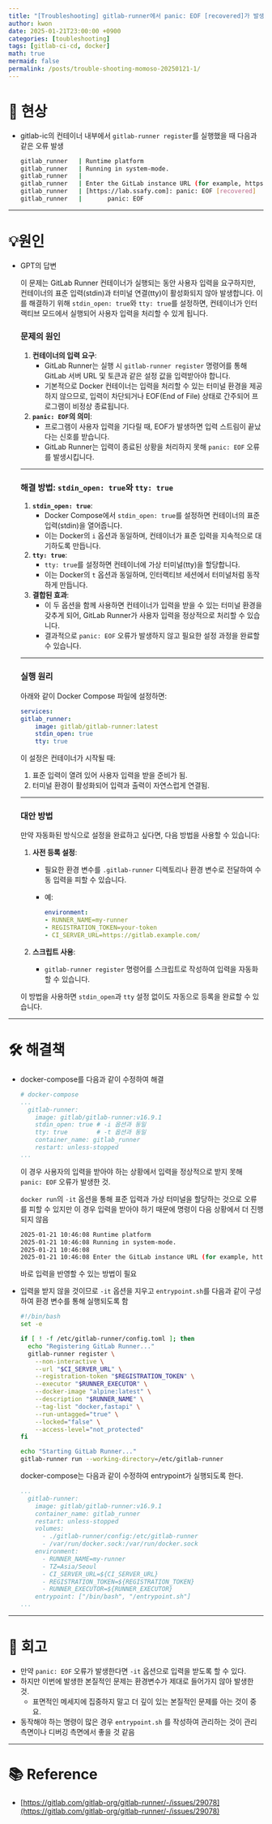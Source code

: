 ```yaml
---
title: "[Troubleshooting] gitlab-runner에서 panic: EOF [recovered]가 발생하는 문제"
author: kwon
date: 2025-01-21T23:00:00 +0900
categories: [toubleshooting]
tags: [gitlab-ci-cd, docker]
math: true
mermaid: false
permalink: /posts/trouble-shooting-momoso-20250121-1/
---
```


# 🚫 현상

- gitlab-ic의 컨테이너 내부에서 `gitlab-runner register`를 실행했을 때 다음과 같은 오류 발생

    ```bash
    gitlab_runner   | Runtime platform                                    arch=amd64 os=linux pid=7 revision=782c6ecb version=16.9.1
    gitlab_runner   | Running in system-mode.                            
    gitlab_runner   |                                                                                                                                   
    gitlab_runner   | Enter the GitLab instance URL (for example, https://gitlab.com/):                                                                 
    gitlab_runner   | [https://lab.ssafy.com]: panic: EOF [recovered]                                                                                   
    gitlab_runner   |       panic: EOF   
    ```
---

# 💡원인

- GPT의 답변

    이 문제는 GitLab Runner 컨테이너가 실행되는 동안 사용자 입력을 요구하지만, 컨테이너의 표준 입력(stdin)과 터미널 연결(tty)이 활성화되지 않아 발생합니다. 이를 해결하기 위해 `stdin_open: true`와 `tty: true`를 설정하면, 컨테이너가 인터랙티브 모드에서 실행되어 사용자 입력을 처리할 수 있게 됩니다.

    ### 문제의 원인

    1. **컨테이너의 입력 요구**:
        - GitLab Runner는 실행 시 `gitlab-runner register` 명령어를 통해 GitLab 서버 URL 및 토큰과 같은 설정 값을 입력받아야 합니다.
        - 기본적으로 Docker 컨테이너는 입력을 처리할 수 있는 터미널 환경을 제공하지 않으므로, 입력이 차단되거나 EOF(End of File) 상태로 간주되어 프로그램이 비정상 종료됩니다.
    2. **`panic: EOF`의 의미**:
        - 프로그램이 사용자 입력을 기다릴 때, EOF가 발생하면 입력 스트림이 끝났다는 신호를 받습니다.
        - GitLab Runner는 입력이 종료된 상황을 처리하지 못해 `panic: EOF` 오류를 발생시킵니다.

    ---

    ### 해결 방법: `stdin_open: true`와 `tty: true`

    1. **`stdin_open: true`**:
        - Docker Compose에서 `stdin_open: true`를 설정하면 컨테이너의 표준 입력(stdin)을 열어줍니다.
        - 이는 Docker의 `i` 옵션과 동일하며, 컨테이너가 표준 입력을 지속적으로 대기하도록 만듭니다.
    2. **`tty: true`**:
        - `tty: true`를 설정하면 컨테이너에 가상 터미널(tty)을 할당합니다.
        - 이는 Docker의 `t` 옵션과 동일하며, 인터랙티브 세션에서 터미널처럼 동작하게 만듭니다.
    3. **결합된 효과**:
        - 이 두 옵션을 함께 사용하면 컨테이너가 입력을 받을 수 있는 터미널 환경을 갖추게 되어, GitLab Runner가 사용자 입력을 정상적으로 처리할 수 있습니다.
        - 결과적으로 `panic: EOF` 오류가 발생하지 않고 필요한 설정 과정을 완료할 수 있습니다.

    ---

    ### 실행 원리

    아래와 같이 Docker Compose 파일에 설정하면:

    ```yaml
    services:
    gitlab_runner:
        image: gitlab/gitlab-runner:latest
        stdin_open: true
        tty: true

    ```

    이 설정은 컨테이너가 시작될 때:

    1. 표준 입력이 열려 있어 사용자 입력을 받을 준비가 됨.
    2. 터미널 환경이 활성화되어 입력과 출력이 자연스럽게 연결됨.

    ---

    ### 대안 방법

    만약 자동화된 방식으로 설정을 완료하고 싶다면, 다음 방법을 사용할 수 있습니다:

    1. **사전 등록 설정**:
        - 필요한 환경 변수를 `.gitlab-runner` 디렉토리나 환경 변수로 전달하여 수동 입력을 피할 수 있습니다.
        - 예:
            
            ```yaml
            environment:
            - RUNNER_NAME=my-runner
            - REGISTRATION_TOKEN=your-token
            - CI_SERVER_URL=https://gitlab.example.com/
            
            ```
            
    2. **스크립트 사용**:
        - `gitlab-runner register` 명령어를 스크립트로 작성하여 입력을 자동화할 수 있습니다.

    이 방법을 사용하면 `stdin_open`과 `tty` 설정 없이도 자동으로 등록을 완료할 수 있습니다.
---
# 🛠 해결책

- docker-compose를 다음과 같이 수정하여 해결
    
    ```yaml
    # docker-compose
    ...
      gitlab-runner:
        image: gitlab/gitlab-runner:v16.9.1
        stdin_open: true # -i 옵션과 동일
        tty: true        # -t 옵션과 동일
        container_name: gitlab_runner
        restart: unless-stopped
    ...
    ```
    
    이 경우 사용자의 입력을 받아야 하는 상황에서 입력을 정상적으로 받지 못해 `panic: EOF` 오류가 발생한 것.
    
    `docker run`의 `-it` 옵션을 통해 표준 입력과 가상 터미널을 할당하는 것으로 오류를 피할 수 있지만 이 경우 입력을 받아야 하기 때문에 명령이 다음 상황에서 더 진행되지 않음
    
    ```bash
    2025-01-21 10:46:08 Runtime platform                                    arch=amd64 os=linux pid=7 revision=782c6ecb version=16.9.1
    2025-01-21 10:46:08 Running in system-mode.                            
    2025-01-21 10:46:08                                                    
    2025-01-21 10:46:08 Enter the GitLab instance URL (for example, https://gitlab.com/):
    ```
    
    바로 입력을 반영할 수 있는 방법이 필요
    
- 입력을 받지 않을 것이므로 `-it` 옵션을 지우고 `entrypoint.sh`를 다음과 같이 구성하여 환경 변수를 통해 실행되도록 함
    
    ```bash
    #!/bin/bash
    set -e
    
    if [ ! -f /etc/gitlab-runner/config.toml ]; then
      echo "Registering GitLab Runner..."
      gitlab-runner register \
        --non-interactive \
        --url "$CI_SERVER_URL" \
        --registration-token "$REGISTRATION_TOKEN" \
        --executor "$RUNNER_EXECUTOR" \
        --docker-image "alpine:latest" \
        --description "$RUNNER_NAME" \
        --tag-list "docker,fastapi" \
        --run-untagged="true" \
        --locked="false" \
        --access-level="not_protected"
    fi
    
    echo "Starting GitLab Runner..."
    gitlab-runner run --working-directory=/etc/gitlab-runner
    
    ```
    
    docker-compose는 다음과 같이 수정하여 entrypoint가 실행되도록 한다.
    
    ```yaml
    ...
      gitlab-runner:
        image: gitlab/gitlab-runner:v16.9.1
        container_name: gitlab_runner
        restart: unless-stopped
        volumes:
          - ./gitlab-runner/config:/etc/gitlab-runner
          - /var/run/docker.sock:/var/run/docker.sock
        environment:
          - RUNNER_NAME=my-runner
          - TZ=Asia/Seoul
          - CI_SERVER_URL=${CI_SERVER_URL}
          - REGISTRATION_TOKEN=${REGISTRATION_TOKEN}
          - RUNNER_EXECUTOR=${RUNNER_EXECUTOR}
        entrypoint: ["/bin/bash", "/entrypoint.sh"]
    ...
    ```

---

# 🤔 회고

- 만약 `panic: EOF` 오류가 발생한다면 `-it` 옵션으로 입력을 받도록 할 수 있다.
- 하지만 이번에 발생한 본질적인 문제는 환경변수가 제대로 들어가지 않아 발생한 것.
    - 표면적인 메세지에 집중하지 말고 더 깊이 있는 본질적인 문제를 아는 것이 중요.
- 동작해야 하는 명령이 많은 경우 `entrypoint.sh` 를 작성하여 관리하는 것이 관리 측면이나 디버깅 측면에서 좋을 것 같음

---
# 📚 Reference

- [https://gitlab.com/gitlab-org/gitlab-runner/-/issues/29078](https://gitlab.com/gitlab-org/gitlab-runner/-/issues/29078)